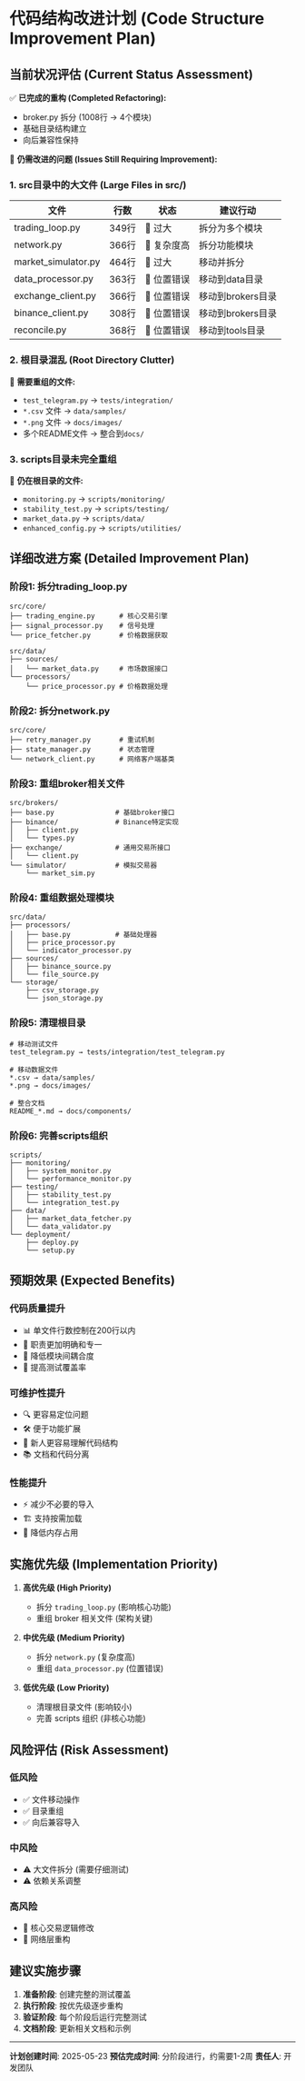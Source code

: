 # 代码结构改进计划 (Code Structure Improvement Plan)

## 当前状况评估 (Current Status Assessment)

✅ **已完成的重构 (Completed Refactoring):**
- broker.py 拆分 (1008行 → 4个模块)
- 基础目录结构建立
- 向后兼容性保持

🔴 **仍需改进的问题 (Issues Still Requiring Improvement):**

### 1. src目录中的大文件 (Large Files in src/)

| 文件 | 行数 | 状态 | 建议行动 |
|------|------|------|----------|
| trading_loop.py | 349行 | 🔴 过大 | 拆分为多个模块 |
| network.py | 366行 | 🔴 复杂度高 | 拆分功能模块 |
| market_simulator.py | 464行 | 🔴 过大 | 移动并拆分 |
| data_processor.py | 363行 | 🔴 位置错误 | 移动到data目录 |
| exchange_client.py | 366行 | 🔴 位置错误 | 移动到brokers目录 |
| binance_client.py | 308行 | 🔴 位置错误 | 移动到brokers目录 |
| reconcile.py | 368行 | 🔴 位置错误 | 移动到tools目录 |

### 2. 根目录混乱 (Root Directory Clutter)

🔴 **需要重组的文件:**
- `test_telegram.py` → `tests/integration/`
- `*.csv` 文件 → `data/samples/`
- `*.png` 文件 → `docs/images/`
- 多个README文件 → 整合到`docs/`

### 3. scripts目录未完全重组

🔴 **仍在根目录的文件:**
- `monitoring.py` → `scripts/monitoring/`
- `stability_test.py` → `scripts/testing/`
- `market_data.py` → `scripts/data/`
- `enhanced_config.py` → `scripts/utilities/`

## 详细改进方案 (Detailed Improvement Plan)

### 阶段1: 拆分trading_loop.py

```
src/core/
├── trading_engine.py      # 核心交易引擎
├── signal_processor.py    # 信号处理
└── price_fetcher.py       # 价格数据获取

src/data/
├── sources/
│   └── market_data.py     # 市场数据接口
└── processors/
    └── price_processor.py # 价格数据处理
```

### 阶段2: 拆分network.py

```
src/core/
├── retry_manager.py       # 重试机制
├── state_manager.py       # 状态管理
└── network_client.py      # 网络客户端基类
```

### 阶段3: 重组broker相关文件

```
src/brokers/
├── base.py               # 基础broker接口
├── binance/              # Binance特定实现
│   ├── client.py
│   └── types.py
├── exchange/             # 通用交易所接口
│   └── client.py
└── simulator/            # 模拟交易器
    └── market_sim.py
```

### 阶段4: 重组数据处理模块

```
src/data/
├── processors/
│   ├── base.py           # 基础处理器
│   ├── price_processor.py
│   └── indicator_processor.py
├── sources/
│   ├── binance_source.py
│   └── file_source.py
└── storage/
    ├── csv_storage.py
    └── json_storage.py
```

### 阶段5: 清理根目录

```
# 移动测试文件
test_telegram.py → tests/integration/test_telegram.py

# 移动数据文件
*.csv → data/samples/
*.png → docs/images/

# 整合文档
README_*.md → docs/components/
```

### 阶段6: 完善scripts组织

```
scripts/
├── monitoring/
│   ├── system_monitor.py
│   └── performance_monitor.py
├── testing/
│   ├── stability_test.py
│   └── integration_test.py
├── data/
│   ├── market_data_fetcher.py
│   └── data_validator.py
└── deployment/
    ├── deploy.py
    └── setup.py
```

## 预期效果 (Expected Benefits)

### 代码质量提升
- 📊 单文件行数控制在200行以内
- 🎯 职责更加明确和专一
- 🔄 降低模块间耦合度
- 🧪 提高测试覆盖率

### 可维护性提升
- 🔍 更容易定位问题
- 🛠️ 便于功能扩展
- 👥 新人更容易理解代码结构
- 📚 文档和代码分离

### 性能提升
- ⚡ 减少不必要的导入
- 🏗️ 支持按需加载
- 💾 降低内存占用

## 实施优先级 (Implementation Priority)

1. **高优先级 (High Priority)**
   - 拆分 `trading_loop.py` (影响核心功能)
   - 重组 broker 相关文件 (架构关键)

2. **中优先级 (Medium Priority)**
   - 拆分 `network.py` (复杂度高)
   - 重组 `data_processor.py` (位置错误)

3. **低优先级 (Low Priority)**
   - 清理根目录文件 (影响较小)
   - 完善 scripts 组织 (非核心功能)

## 风险评估 (Risk Assessment)

### 低风险
- ✅ 文件移动操作
- ✅ 目录重组
- ✅ 向后兼容导入

### 中风险
- ⚠️ 大文件拆分 (需要仔细测试)
- ⚠️ 依赖关系调整

### 高风险
- 🚨 核心交易逻辑修改
- 🚨 网络层重构

## 建议实施步骤

1. **准备阶段**: 创建完整的测试覆盖
2. **执行阶段**: 按优先级逐步重构
3. **验证阶段**: 每个阶段后运行完整测试
4. **文档阶段**: 更新相关文档和示例

---

**计划创建时间**: 2025-05-23
**预估完成时间**: 分阶段进行，约需要1-2周
**责任人**: 开发团队 